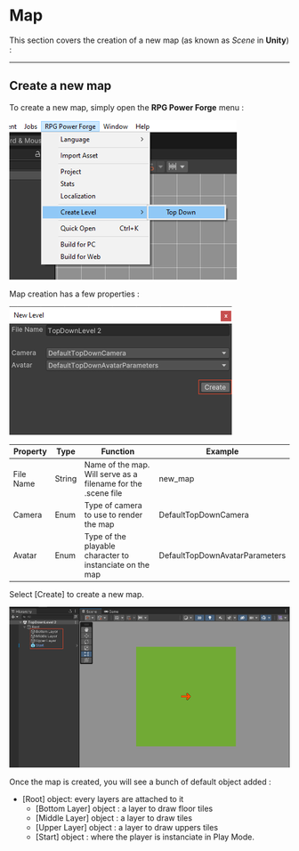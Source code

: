 # Map

This section covers the creation of a new map (as known as *Scene* in **Unity**) :


---
## Create a new map

To create a new map, simply open the **RPG Power Forge** menu :

![create_map.png](./../media/map/create_map.png)

Map creation has a few properties :

![create_map_settings.png](./../media/map/create_map_settings.png)


Property|Type|Function|Example
--------|--------|--------|--------
File Name|String|Name of the map. Will serve as a filename for the .scene file| new_map
Camera|Enum|    Type of camera to use to render the map    |DefaultTopDownCamera
Avatar|Enum|    Type of the playable character to instanciate on the map    |DefaultTopDownAvatarParameters

Select [Create] to create a new map.

![create_map_layers.png](./../media/map/create_map_layers.png)

 Once the map is created, you will see a bunch of default object added :
* [Root] object: every layers are attached to it
    * [Bottom Layer] object : a layer to draw floor tiles
    * [Middle Layer] object : a layer to draw tiles
    * [Upper Layer] object : a layer to draw uppers tiles
    * [Start] object : where the player is instanciate in Play Mode.

